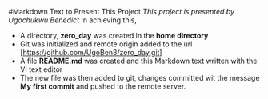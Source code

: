 #Markdown Text to Present This Project
*This project is presented by _Ugochukwu Benedict_*
In achieving this, 
* A directory, **zero_day** was created in the **home directory**
* Git was initialized and remote origin added to the url [https://github.com/UgoBen3/zero_day.git]
* A file **README.md** was created and this Markdown text written with the VI text editor
* The new file was then added to git, changes committed wit the message **My first commit** and pushed to the remote server.
